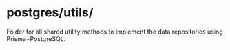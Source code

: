 # postgres/utils/
Folder for all shared utility methods to implement the data repositories using Prisma+PostgreSQL.